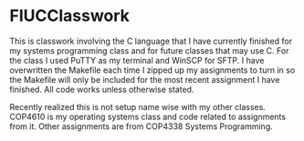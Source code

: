 # FIUCClasswork
This is classwork involving the C language that I have currently finished for my systems programming class and for future classes that may use C. For the class I used PuTTY as my terminal and WinSCP for SFTP. I have overwritten the Makefile each time I zipped up my assignments to turn in so the Makefile will only be included for the most recent assignment I have finished. All code works unless otherwise stated.

Recently realized this is not setup name wise with my other classes. COP4610 is my operating systems class and code related to assignments from it. Other assignments are from COP4338 Systems Programming.
